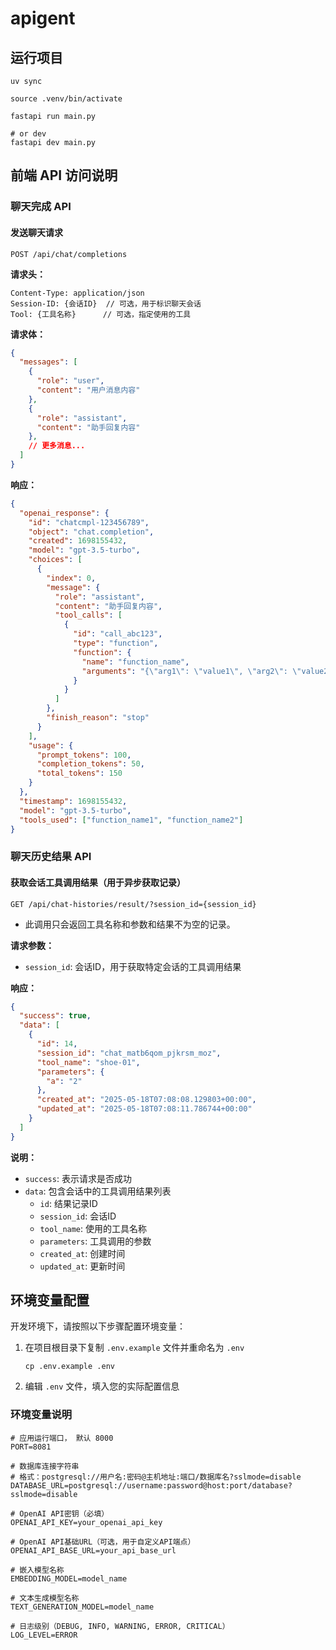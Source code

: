 # apigent

## 运行项目

```shell
uv sync
```

```shell
source .venv/bin/activate
```

```shell
fastapi run main.py

# or dev
fastapi dev main.py
```

## 前端 API 访问说明

### 聊天完成 API

#### 发送聊天请求
```
POST /api/chat/completions
```

**请求头：**
```
Content-Type: application/json
Session-ID: {会话ID}  // 可选，用于标识聊天会话
Tool: {工具名称}      // 可选，指定使用的工具
```

**请求体：**
```json
{
  "messages": [
    {
      "role": "user",
      "content": "用户消息内容"
    },
    {
      "role": "assistant",
      "content": "助手回复内容"
    },
    // 更多消息...
  ]
}
```

**响应：**
```json
{
  "openai_response": {
    "id": "chatcmpl-123456789",
    "object": "chat.completion",
    "created": 1698155432,
    "model": "gpt-3.5-turbo",
    "choices": [
      {
        "index": 0,
        "message": {
          "role": "assistant",
          "content": "助手回复内容",
          "tool_calls": [
            {
              "id": "call_abc123",
              "type": "function",
              "function": {
                "name": "function_name",
                "arguments": "{\"arg1\": \"value1\", \"arg2\": \"value2\"}"
              }
            }
          ]
        },
        "finish_reason": "stop"
      }
    ],
    "usage": {
      "prompt_tokens": 100,
      "completion_tokens": 50,
      "total_tokens": 150
    }
  },
  "timestamp": 1698155432,
  "model": "gpt-3.5-turbo",
  "tools_used": ["function_name1", "function_name2"]
}
```

### 聊天历史结果 API

#### 获取会话工具调用结果（用于异步获取记录）
```
GET /api/chat-histories/result/?session_id={session_id}
```

- 此调用只会返回工具名称和参数和结果不为空的记录。

**请求参数：**
- `session_id`: 会话ID，用于获取特定会话的工具调用结果

**响应：**
```json
{
  "success": true,
  "data": [
    {
      "id": 14,
      "session_id": "chat_matb6qom_pjkrsm_moz",
      "tool_name": "shoe-01",
      "parameters": {
        "a": "2"
      },
      "created_at": "2025-05-18T07:08:08.129803+00:00",
      "updated_at": "2025-05-18T07:08:11.786744+00:00"
    }
  ]
}
```

**说明：**
- `success`: 表示请求是否成功
- `data`: 包含会话中的工具调用结果列表
  - `id`: 结果记录ID
  - `session_id`: 会话ID
  - `tool_name`: 使用的工具名称
  - `parameters`: 工具调用的参数
  - `created_at`: 创建时间
  - `updated_at`: 更新时间

## 环境变量配置

开发环境下，请按照以下步骤配置环境变量：

1. 在项目根目录下复制 `.env.example` 文件并重命名为 `.env`
   ```shell
   cp .env.example .env
   ```

2. 编辑 `.env` 文件，填入您的实际配置信息

### 环境变量说明

```
# 应用运行端口， 默认 8000
PORT=8081

# 数据库连接字符串
# 格式：postgresql://用户名:密码@主机地址:端口/数据库名?sslmode=disable
DATABASE_URL=postgresql://username:password@host:port/database?sslmode=disable

# OpenAI API密钥（必填）
OPENAI_API_KEY=your_openai_api_key

# OpenAI API基础URL（可选，用于自定义API端点）
OPENAI_API_BASE_URL=your_api_base_url

# 嵌入模型名称
EMBEDDING_MODEL=model_name

# 文本生成模型名称
TEXT_GENERATION_MODEL=model_name

# 日志级别（DEBUG, INFO, WARNING, ERROR, CRITICAL）
LOG_LEVEL=ERROR
```
